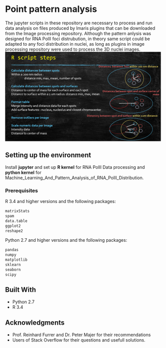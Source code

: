 # Point pattern analysis

The jupyter scripts in these repository are necessary to process and run data analysis on files produced by Imaris plugins that can be downloaded from the Image processing repository. Although the pattern anlysis was designed for RNA PolII foci distrubution, in theory same script could be adapted to any foci distribution in nuclei, as long as plugins in image processing repository were used to process the 3D nuclei images.
![RNA PolII Data Processing goal scheme](DistanceScheme.png?=250x)



## Setting up the  environment

Install <b>jupyter</b> and set up <b>R kernel</b> for RNA PolII Data processing and <b>python kernel</b> for Machine_Learning_And_Pattern_Analysis_of_RNA_PolII_Distribution. 
### Prerequisites

R 3.4 and higher versions and the following packages:
```
matrixStats
spam
data.table
ggplot2
reshape2
```

Python 2.7 and higher versions and the following packages:
```
pandas
numpy
matplotlib
sklearn
seaborn
scipy 
```

## Built With

* Python 2.7
* R 3.4

## Acknowledgments

* Prof. Reinhard Furrer and Dr. Peter Majer for their recommendations
* Users of Stack Overflow for their questions and usefull solutions.
